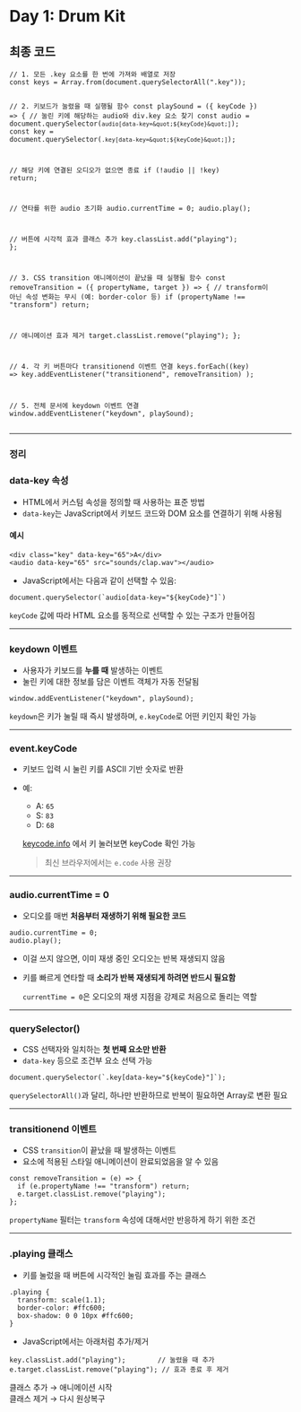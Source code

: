 <p><img alt="" src="https://velog.velcdn.com/images/ozen0718/post/bc84ae2e-9ec8-4cb1-be14-b72107d748b7/image.png" /></p>
<h1 id="day-1-drum-kit">Day 1: Drum Kit</h1>
<h2 id="최종-코드">최종 코드</h2>
<pre><code class="language-js">// 1. 모든 .key 요소를 한 번에 가져와 배열로 저장
const keys = Array.from(document.querySelectorAll(&quot;.key&quot;));

// 2. 키보드가 눌렸을 때 실행될 함수
const playSound = ({ keyCode }) =&gt; {
  // 눌린 키에 해당하는 audio와 div.key 요소 찾기
  const audio = document.querySelector(`audio[data-key=&quot;${keyCode}&quot;]`);
  const key = document.querySelector(`.key[data-key=&quot;${keyCode}&quot;]`);

  // 해당 키에 연결된 오디오가 없으면 종료
  if (!audio || !key) return;

  // 연타를 위한 audio 초기화
  audio.currentTime = 0;
  audio.play();

  // 버튼에 시각적 효과 클래스 추가
  key.classList.add(&quot;playing&quot;);
};

// 3. CSS transition 애니메이션이 끝났을 때 실행될 함수
const removeTransition = ({ propertyName, target }) =&gt; {
  // transform이 아닌 속성 변화는 무시 (예: border-color 등)
  if (propertyName !== &quot;transform&quot;) return;

  // 애니메이션 효과 제거
  target.classList.remove(&quot;playing&quot;);
};

// 4. 각 키 버튼마다 transitionend 이벤트 연결
keys.forEach((key) =&gt;
  key.addEventListener(&quot;transitionend&quot;, removeTransition)
);

// 5. 전체 문서에 keydown 이벤트 연결
window.addEventListener(&quot;keydown&quot;, playSound);</code></pre>
<hr />
<h3 id="정리">정리</h3>
<h3 id="data-key-속성">data-key 속성</h3>
<ul>
<li>HTML에서 커스텀 속성을 정의할 때 사용하는 표준 방법</li>
<li><code>data-key</code>는 JavaScript에서 키보드 코드와 DOM 요소를 연결하기 위해 사용됨</li>
</ul>
<h4 id="예시">예시</h4>
<pre><code class="language-html">&lt;div class=&quot;key&quot; data-key=&quot;65&quot;&gt;A&lt;/div&gt;
&lt;audio data-key=&quot;65&quot; src=&quot;sounds/clap.wav&quot;&gt;&lt;/audio&gt;</code></pre>
<ul>
<li>JavaScript에서는 다음과 같이 선택할 수 있음:</li>
</ul>
<pre><code class="language-js">document.querySelector(`audio[data-key=&quot;${keyCode}&quot;]`)</code></pre>
<p> <code>keyCode</code> 값에 따라 HTML 요소를 동적으로 선택할 수 있는 구조가 만들어짐</p>
<hr />
<h3 id="keydown-이벤트">keydown 이벤트</h3>
<ul>
<li>사용자가 키보드를 <strong>누를 때</strong> 발생하는 이벤트</li>
<li>눌린 키에 대한 정보를 담은 이벤트 객체가 자동 전달됨</li>
</ul>
<pre><code class="language-js">window.addEventListener(&quot;keydown&quot;, playSound);</code></pre>
<p> <code>keydown</code>은 키가 눌릴 때 즉시 발생하며, <code>e.keyCode</code>로 어떤 키인지 확인 가능</p>
<hr />
<h3 id="eventkeycode">event.keyCode</h3>
<ul>
<li><p>키보드 입력 시 눌린 키를 ASCII 기반 숫자로 반환</p>
</li>
<li><p>예:</p>
<ul>
<li>A: <code>65</code></li>
<li>S: <code>83</code></li>
<li>D: <code>68</code></li>
</ul>
<p><a href="https://keycode.info">keycode.info</a> 에서 키 눌러보면 keyCode 확인 가능  </p>
<blockquote>
<p>최신 브라우저에서는 <code>e.code</code> 사용 권장</p>
</blockquote>
</li>
</ul>
<hr />
<h3 id="audiocurrenttime--0">audio.currentTime = 0</h3>
<ul>
<li>오디오를 매번 <strong>처음부터 재생하기 위해 필요한 코드</strong></li>
</ul>
<pre><code class="language-js">audio.currentTime = 0;
audio.play();</code></pre>
<ul>
<li><p>이걸 쓰지 않으면, 이미 재생 중인 오디오는 반복 재생되지 않음</p>
</li>
<li><p>키를 빠르게 연타할 때 <strong>소리가 반복 재생되게 하려면 반드시 필요함</strong></p>
<p><code>currentTime = 0</code>은 오디오의 재생 지점을 강제로 처음으로 돌리는 역할</p>
</li>
</ul>
<hr />
<h3 id="queryselector">querySelector()</h3>
<ul>
<li>CSS 선택자와 일치하는 <strong>첫 번째 요소만 반환</strong></li>
<li><code>data-key</code> 등으로 조건부 요소 선택 가능</li>
</ul>
<pre><code class="language-js">document.querySelector(`.key[data-key=&quot;${keyCode}&quot;]`);</code></pre>
<p> <code>querySelectorAll()</code>과 달리, 하나만 반환하므로 반복이 필요하면 Array로 변환 필요</p>
<hr />
<h3 id="transitionend-이벤트">transitionend 이벤트</h3>
<ul>
<li>CSS <code>transition</code>이 끝났을 때 발생하는 이벤트</li>
<li>요소에 적용된 스타일 애니메이션이 완료되었음을 알 수 있음</li>
</ul>
<pre><code class="language-js">const removeTransition = (e) =&gt; {
  if (e.propertyName !== &quot;transform&quot;) return;
  e.target.classList.remove(&quot;playing&quot;);
};</code></pre>
<p> <code>propertyName</code> 필터는 <code>transform</code> 속성에 대해서만 반응하게 하기 위한 조건</p>
<hr />
<h3 id="playing-클래스">.playing 클래스</h3>
<ul>
<li>키를 눌렀을 때 버튼에 시각적인 눌림 효과를 주는 클래스</li>
</ul>
<pre><code class="language-css">.playing {
  transform: scale(1.1);
  border-color: #ffc600;
  box-shadow: 0 0 10px #ffc600;
}</code></pre>
<ul>
<li>JavaScript에서는 아래처럼 추가/제거</li>
</ul>
<pre><code class="language-js">key.classList.add(&quot;playing&quot;);        // 눌렸을 때 추가
e.target.classList.remove(&quot;playing&quot;); // 효과 종료 후 제거</code></pre>
<p> 클래스 추가 → 애니메이션 시작<br />클래스 제거 → 다시 원상복구</p>